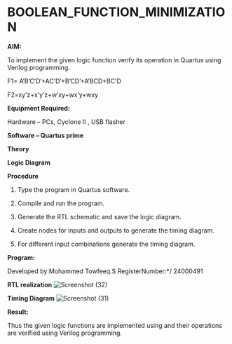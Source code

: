 # BOOLEAN_FUNCTION_MINIMIZATION

**AIM:**

To implement the given logic function verify its operation in Quartus using Verilog programming.

F1= A’B’C’D’+AC’D’+B’CD’+A’BCD+BC’D 

F2=xy’z+x’y’z+w’xy+wx’y+wxy

**Equipment Required:**

Hardware – PCs, Cyclone II , USB flasher

**Software – Quartus prime**

**Theory**

**Logic Diagram**

**Procedure**

1.	Type the program in Quartus software.

2.	Compile and run the program.

3.	Generate the RTL schematic and save the logic diagram.

4.	Create nodes for inputs and outputs to generate the timing diagram.

5.	For different input combinations generate the timing diagram.


**Program:**

Developed by:Mohammed Towfeeq.S RegisterNumber:*/ 24000491


**RTL realization**
![Screenshot (32)](https://github.com/user-attachments/assets/8b72084f-3c32-4a7f-a539-9baa7482d07e)


**Timing Diagram**
![Screenshot (31)](https://github.com/user-attachments/assets/e39d15f4-0bd1-4c03-a7a0-f2b80db30084)


**Result:**

Thus the given logic functions are implemented using and their operations are verified using Verilog programming.

